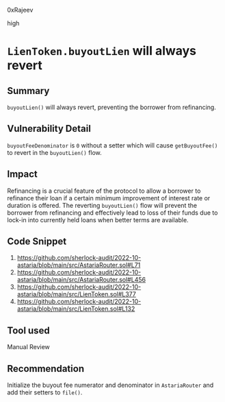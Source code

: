 0xRajeev

high

# `LienToken.buyoutLien` will always revert

## Summary

`buyoutLien()` will always revert, preventing the borrower from refinancing.

## Vulnerability Detail

`buyoutFeeDenominator` is `0` without a setter which will cause `getBuyoutFee()` to revert in the `buyoutLien()` flow. 

## Impact

Refinancing is a crucial feature of the protocol to allow a borrower to refinance their loan if a certain minimum improvement of interest rate or duration is offered. The reverting `buyoutLien()` flow will prevent the borrower from refinancing and effectively lead to loss of their funds due to lock-in into currently held loans when better terms are available.

## Code Snippet

1. https://github.com/sherlock-audit/2022-10-astaria/blob/main/src/AstariaRouter.sol#L71
2. https://github.com/sherlock-audit/2022-10-astaria/blob/main/src/AstariaRouter.sol#L456
3. https://github.com/sherlock-audit/2022-10-astaria/blob/main/src/LienToken.sol#L377
4. https://github.com/sherlock-audit/2022-10-astaria/blob/main/src/LienToken.sol#L132

## Tool used

Manual Review

## Recommendation

Initialize the buyout fee numerator and denominator in `AstariaRouter` and add their setters to `file()`.